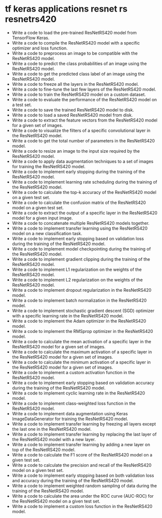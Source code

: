 # tf keras applications resnet rs resnetrs420

- Write a code to load the pre-trained ResNetRS420 model from TensorFlow Keras.
- Write a code to compile the ResNetRS420 model with a specific optimizer and loss function.
- Write a code to preprocess an image to be compatible with the ResNetRS420 model.
- Write a code to predict the class probabilities of an image using the ResNetRS420 model.
- Write a code to get the predicted class label of an image using the ResNetRS420 model.
- Write a code to freeze all the layers in the ResNetRS420 model.
- Write a code to fine-tune the last few layers of the ResNetRS420 model.
- Write a code to train the ResNetRS420 model on a custom dataset.
- Write a code to evaluate the performance of the ResNetRS420 model on a test set.
- Write a code to save the trained ResNetRS420 model to disk.
- Write a code to load a saved ResNetRS420 model from disk.
- Write a code to extract the feature vectors from the ResNetRS420 model for a given set of images.
- Write a code to visualize the filters of a specific convolutional layer in the ResNetRS420 model.
- Write a code to get the total number of parameters in the ResNetRS420 model.
- Write a code to resize an image to the input size required by the ResNetRS420 model.
- Write a code to apply data augmentation techniques to a set of images for training the ResNetRS420 model.
- Write a code to implement early stopping during the training of the ResNetRS420 model.
- Write a code to implement learning rate scheduling during the training of the ResNetRS420 model.
- Write a code to calculate the top-k accuracy of the ResNetRS420 model on a given test set.
- Write a code to calculate the confusion matrix of the ResNetRS420 model on a given test set.
- Write a code to extract the output of a specific layer in the ResNetRS420 model for a given input image.
- Write a code to concatenate multiple ResNetRS420 models together.
- Write a code to implement transfer learning using the ResNetRS420 model on a new classification task.
- Write a code to implement early stopping based on validation loss during the training of the ResNetRS420 model.
- Write a code to implement model checkpointing during the training of the ResNetRS420 model.
- Write a code to implement gradient clipping during the training of the ResNetRS420 model.
- Write a code to implement L1 regularization on the weights of the ResNetRS420 model.
- Write a code to implement L2 regularization on the weights of the ResNetRS420 model.
- Write a code to implement dropout regularization in the ResNetRS420 model.
- Write a code to implement batch normalization in the ResNetRS420 model.
- Write a code to implement stochastic gradient descent (SGD) optimizer with a specific learning rate in the ResNetRS420 model.
- Write a code to implement the Adam optimizer in the ResNetRS420 model.
- Write a code to implement the RMSprop optimizer in the ResNetRS420 model.
- Write a code to calculate the mean activation of a specific layer in the ResNetRS420 model for a given set of images.
- Write a code to calculate the maximum activation of a specific layer in the ResNetRS420 model for a given set of images.
- Write a code to calculate the minimum activation of a specific layer in the ResNetRS420 model for a given set of images.
- Write a code to implement a custom activation function in the ResNetRS420 model.
- Write a code to implement early stopping based on validation accuracy during the training of the ResNetRS420 model.
- Write a code to implement cyclic learning rate in the ResNetRS420 model.
- Write a code to implement class-weighted loss function in the ResNetRS420 model.
- Write a code to implement data augmentation using Keras ImageDataGenerator for training the ResNetRS420 model.
- Write a code to implement transfer learning by freezing all layers except the last one in the ResNetRS420 model.
- Write a code to implement transfer learning by replacing the last layer of the ResNetRS420 model with a new layer.
- Write a code to implement transfer learning by adding a new layer on top of the ResNetRS420 model.
- Write a code to calculate the F1 score of the ResNetRS420 model on a given test set.
- Write a code to calculate the precision and recall of the ResNetRS420 model on a given test set.
- Write a code to implement early stopping based on both validation loss and accuracy during the training of the ResNetRS420 model.
- Write a code to implement weighted random sampling of data during the training of the ResNetRS420 model.
- Write a code to calculate the area under the ROC curve (AUC-ROC) for the ResNetRS420 model on a given test set.
- Write a code to implement a custom loss function in the ResNetRS420 model.
